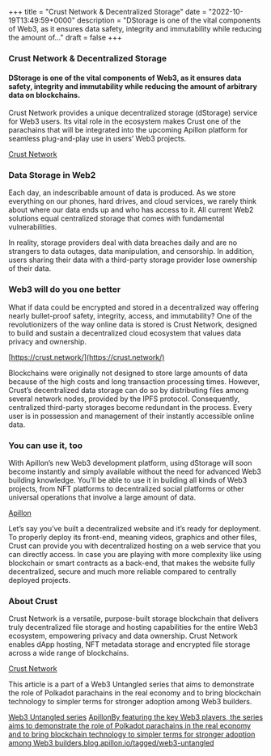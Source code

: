 +++
title = "Crust Network & Decentralized Storage"
date = "2022-10-19T13:49:59+0000"
description = "DStorage is one of the vital components of Web3, as it ensures data safety, integrity and immutability while reducing the amount of…"
draft = false
+++

### Crust Network & Decentralized Storage


#### DStorage is one of the vital components of Web3, as it ensures data safety, integrity and immutability while reducing the amount of arbitrary data on blockchains.


Crust Network provides a unique decentralized storage (dStorage) service for Web3 users. Its vital role in the ecosystem makes Crust one of the parachains that will be integrated into the upcoming Apillon platform for seamless plug-and-play use in users’ Web3 projects.

[Crust Network](https://crust.network/)

### Data Storage in Web2


Each day, an indescribable amount of data is produced. As we store everything on our phones, hard drives, and cloud services, we rarely think about where our data ends up and who has access to it. All current Web2 solutions equal centralized storage that comes with fundamental vulnerabilities.


In reality, storage providers deal with data breaches daily and are no strangers to data outages, data manipulation, and censorship. In addition, users sharing their data with a third-party storage provider lose ownership of their data.


### Web3 will do you one better


What if data could be encrypted and stored in a decentralized way offering nearly bullet-proof safety, integrity, access, and immutability? One of the revolutionizers of the way online data is stored is Crust Network, designed to build and sustain a decentralized cloud ecosystem that values data privacy and ownership.

[https://crust.network/](https://crust.network/)

Blockchains were originally not designed to store large amounts of data because of the high costs and long transaction processing times. However, Crust’s decentralized data storage can do so by distributing files among several network nodes, provided by the IPFS protocol. Consequently, centralized third-party storages become redundant in the process. Every user is in possession and management of their instantly accessible online data.


### You can use it, too


With Apillon’s new Web3 development platform, using dStorage will soon become instantly and simply available without the need for advanced Web3 building knowledge. You’ll be able to use it in building all kinds of Web3 projects, from NFT platforms to decentralized social platforms or other universal operations that involve a large amount of data.

[Apillon](https://apillon.io/)

Let’s say you’ve built a decentralized website and it’s ready for deployment. To properly deploy its front-end, meaning videos, graphics and other files, Crust can provide you with decentralized hosting on a web service that you can directly access. In case you are playing with more complexity like using blockchain or smart contracts as a back-end, that makes the website fully decentralized, secure and much more reliable compared to centrally deployed projects.


### About Crust


Crust Network is a versatile, purpose-built storage blockchain that delivers truly decentralized file storage and hosting capabilities for the entire Web3 ecosystem, empowering privacy and data ownership. Crust Network enables dApp hosting, NFT metadata storage and encrypted file storage across a wide range of blockchains.

[Crust Network](https://crust.network/)

This article is a part of a Web3 Untangled series that aims to demonstrate the role of Polkadot parachains in the real economy and to bring blockchain technology to simpler terms for stronger adoption among Web3 builders.

[Web3 Untangled series](https://blog.apillon.io/the-web3-untangled-series-by-apillon-about-to-launch-17885f7b4c3)
[ApillonBy featuring the key Web3 players, the series aims to demonstrate the role of Polkadot parachains in the real economy and to bring blockchain technology to simpler terms for stronger adoption among Web3 builders.blog.apillon.io/tagged/web3-untangled](https://blog.apillon.io/tagged/web3-untangled)
